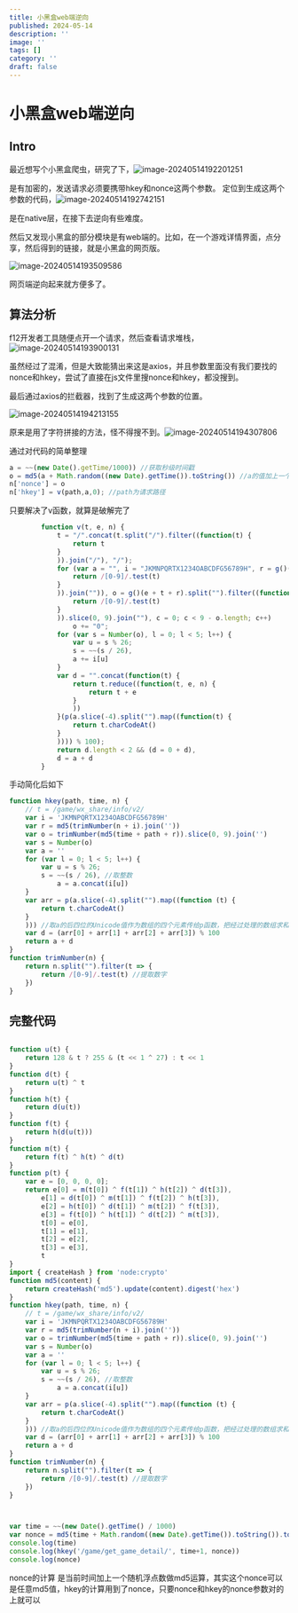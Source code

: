 ```yaml
---
title: 小黑盒web端逆向
published: 2024-05-14
description: ''
image: ''
tags: []
category: ''
draft: false 
---
```

# 小黑盒web端逆向

##  Intro

最近想写个小黑盒爬虫，研究了下，![image-20240514192201251](https://imgbed-1254007525.cos.ap-nanjing.myqcloud.com//img/image-20240514192201251.png)

是有加密的，发送请求必须要携带hkey和nonce这两个参数。
定位到生成这两个参数的代码，![image-20240514192742151](https://imgbed-1254007525.cos.ap-nanjing.myqcloud.com//img/image-20240514192742151.png)

是在native层，在接下去逆向有些难度。

然后又发现小黑盒的部分模块是有web端的。比如，在一个游戏详情界面，点分享，然后得到的链接，就是小黑盒的网页版。

![image-20240514193509586](https://imgbed-1254007525.cos.ap-nanjing.myqcloud.com//img/image-20240514193509586.png)

网页端逆向起来就方便多了。

##  算法分析

f12开发者工具随便点开一个请求，然后查看请求堆栈，![image-20240514193900131](https://imgbed-1254007525.cos.ap-nanjing.myqcloud.com//img/image-20240514193900131.png)

虽然经过了混淆，但是大致能猜出来这是axios，并且参数里面没有我们要找的nonce和hkey，尝试了直接在js文件里搜nonce和hkey，都没搜到。

最后通过axios的拦截器，找到了生成这两个参数的位置。

![image-20240514194213155](https://imgbed-1254007525.cos.ap-nanjing.myqcloud.com//img/image-20240514194213155.png)

原来是用了字符拼接的方法，怪不得搜不到。![image-20240514194307806](https://imgbed-1254007525.cos.ap-nanjing.myqcloud.com//img/image-20240514194307806.png)

通过对代码的简单整理

```js
a = ~~(new Date().getTime/1000)) //获取秒级时间戳
o = md5(a + Math.random((new Date).getTime()).toString()) //a的值加上一个随机数，然后进行md5运算
n['nonce'] = o
n['hkey'] = v(path,a,0); //path为请求路径
```

只要解决了v函数，就算是破解完了

```javascript
        function v(t, e, n) {
            t = "/".concat(t.split("/").filter((function(t) {
                return t
            }
            )).join("/"), "/");
            for (var a = "", i = "JKMNPQRTX1234OABCDFG56789H", r = g()((n + i).split("").filter((function(t) {
                return /[0-9]/.test(t)
            }
            )).join("")), o = g()(e + t + r).split("").filter((function(t) {
                return /[0-9]/.test(t)
            }
            )).slice(0, 9).join(""), c = 0; c < 9 - o.length; c++)
                o += "0";
            for (var s = Number(o), l = 0; l < 5; l++) {
                var u = s % 26;
                s = ~~(s / 26),
                a += i[u]
            }
            var d = "".concat(function(t) {
                return t.reduce((function(t, e, n) {
                    return t + e
                }
                ))
            }(p(a.slice(-4).split("").map((function(t) {
                return t.charCodeAt()
            }
            )))) % 100);
            return d.length < 2 && (d = 0 + d),
            d = a + d
        }
```

手动简化后如下

```javascript
function hkey(path, time, n) {
    // t = /game/wx_share/info/v2/
    var i = 'JKMNPQRTX1234OABCDFG56789H'
    var r = md5(trimNumber(n + i).join(''))
    var o = trimNumber(md5(time + path + r)).slice(0, 9).join('')
    var s = Number(o)
    var a = ''
    for (var l = 0; l < 5; l++) {
        var u = s % 26;
        s = ~~(s / 26), //取整数
            a = a.concat(i[u])
    }
    var arr = p(a.slice(-4).split("").map((function (t) {
        return t.charCodeAt()
    }
    ))) //取a的后四位的Unicode值作为数组的四个元素传给p函数，把经过处理的数组求和再对100求余 即为d的值
    var d = (arr[0] + arr[1] + arr[2] + arr[3]) % 100
    return a + d
}
function trimNumber(n) {
    return n.split("").filter(t => {
        return /[0-9]/.test(t) //提取数字
    })
}
```

## 完整代码

```javascript

function u(t) {
    return 128 & t ? 255 & (t << 1 ^ 27) : t << 1
}
function d(t) {
    return u(t) ^ t
}
function h(t) {
    return d(u(t))
}
function f(t) {
    return h(d(u(t)))
}
function m(t) {
    return f(t) ^ h(t) ^ d(t)
}
function p(t) {
    var e = [0, 0, 0, 0];
    return e[0] = m(t[0]) ^ f(t[1]) ^ h(t[2]) ^ d(t[3]),
        e[1] = d(t[0]) ^ m(t[1]) ^ f(t[2]) ^ h(t[3]),
        e[2] = h(t[0]) ^ d(t[1]) ^ m(t[2]) ^ f(t[3]),
        e[3] = f(t[0]) ^ h(t[1]) ^ d(t[2]) ^ m(t[3]),
        t[0] = e[0],
        t[1] = e[1],
        t[2] = e[2],
        t[3] = e[3],
        t
}
import { createHash } from 'node:crypto'
function md5(content) {
    return createHash('md5').update(content).digest('hex')
}
function hkey(path, time, n) {
    // t = /game/wx_share/info/v2/
    var i = 'JKMNPQRTX1234OABCDFG56789H'
    var r = md5(trimNumber(n + i).join(''))
    var o = trimNumber(md5(time + path + r)).slice(0, 9).join('')
    var s = Number(o)
    var a = ''
    for (var l = 0; l < 5; l++) {
        var u = s % 26;
        s = ~~(s / 26), //取整数
            a = a.concat(i[u])
    }
    var arr = p(a.slice(-4).split("").map((function (t) {
        return t.charCodeAt()
    }
    ))) //取a的后四位的Unicode值作为数组的四个元素传给p函数，把经过处理的数组求和再对100求余 即为d的值
    var d = (arr[0] + arr[1] + arr[2] + arr[3]) % 100
    return a + d
}
function trimNumber(n) {
    return n.split("").filter(t => {
        return /[0-9]/.test(t) //提取数字
    })
}



var time = ~~(new Date().getTime() / 1000)
var nonce = md5(time + Math.random((new Date).getTime()).toString()).toLocaleUpperCase()
console.log(time)
console.log(hkey('/game/get_game_detail/', time+1, nonce))
console.log(nonce)
```

nonce的计算 是当前时间加上一个随机浮点数做md5运算，其实这个nonce可以是任意md5值，hkey的计算用到了nonce，只要nonce和hkey的nonce参数对的上就可以
